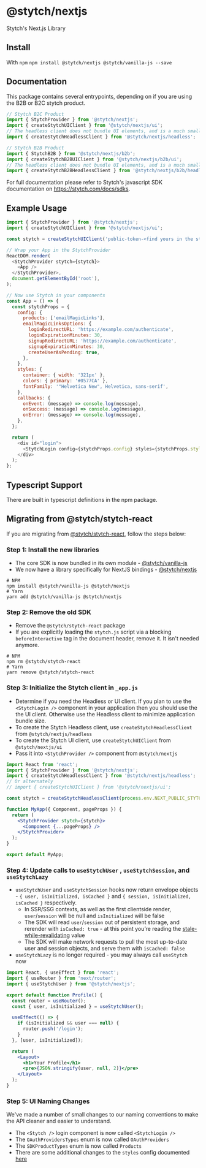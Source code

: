 # @stytch/nextjs

Stytch's Next.js Library

## Install

With `npm`
`npm install @stytch/nextjs @stytch/vanilla-js --save`

## Documentation

This package contains several entrypoints, depending on if you are using the B2B or B2C stytch product.

```javascript
// Stytch B2C Product
import { StytchProvider } from '@stytch/nextjs';
import { createStytchUIClient } from '@stytch/nextjs/ui';
// The headless client does not bundle UI elements, and is a much smaller package
import { createStytchHeadlessClient } from '@stytch/nextjs/headless';

// Stytch B2B Product
import { StytchB2B } from '@stytch/nextjs/b2b';
import { createStytchB2BUIClient } from '@stytch/nextjs/b2b/ui';
// The headless client does not bundle UI elements, and is a much smaller package
import { createStytchB2BHeadlessClient } from '@stytch/nextjs/b2b/headless';
```

For full documentation please refer to Stytch's javascript SDK documentation on https://stytch.com/docs/sdks.

## Example Usage

```javascript
import { StytchProvider } from '@stytch/nextjs';
import { createStytchUIClient } from '@stytch/nextjs/ui';

const stytch = createStytchUIClient('public-token-<find yours in the stytch dashboard>');

// Wrap your App in the StytchProvider
ReactDOM.render(
  <StytchProvider stytch={stytch}>
    <App />
  </StytchProvider>,
  document.getElementById('root'),
);

// Now use Stytch in your components
const App = () => {
  const stytchProps = {
    config: {
      products: ['emailMagicLinks'],
      emailMagicLinksOptions: {
        loginRedirectURL: 'https://example.com/authenticate',
        loginExpirationMinutes: 30,
        signupRedirectURL: 'https://example.com/authenticate',
        signupExpirationMinutes: 30,
        createUserAsPending: true,
      },
    },
    styles: {
      container: { width: '321px' },
      colors: { primary: '#0577CA' },
      fontFamily: '"Helvetica New", Helvetica, sans-serif',
    },
    callbacks: {
      onEvent: (message) => console.log(message),
      onSuccess: (message) => console.log(message),
      onError: (message) => console.log(message),
    },
  };

  return (
    <div id="login">
      <StytchLogin config={stytchProps.config} styles={stytchProps.styles} callbacks={stytchProps.callbacks} />
    </div>
  );
};
```

## Typescript Support

There are built in typescript definitions in the npm package.

## Migrating from @stytch/stytch-react

If you are migrating from [@stytch/stytch-react](https://www.npmjs.com/package/@stytch/stytch-react), follow the steps below:

### Step 1: Install the new libraries

- The core SDK is now bundled in its own module - [@stytch/vanilla-js](https://www.npmjs.com/package/@stytch/vanilla-js)
- We now have a library specifically for NextJS bindings - [@stytch/nextjs](https://www.npmjs.com/package/@stytch/nextjs)

```shell
# NPM
npm install @stytch/vanilla-js @stytch/nextjs
# Yarn
yarn add @stytch/vanilla-js @stytch/nextjs
```

### Step 2: Remove the old SDK

- Remove the `@stytch/stytch-react` package
- If you are explicitly loading the `stytch.js` script via a blocking `beforeInteractive` tag in the document header, remove it. It isn't needed anymore.

```shell
# NPM
npm rm @stytch/stytch-react
# Yarn
yarn remove @stytch/stytch-react
```

### Step 3: Initialize the Stytch client in `_app.js`

- Determine if you need the Headless or UI client. If you plan to use the `<StytchLogin />` component in your application then you should use the the UI client. Otherwise use the Headless client to minimize application bundle size.
- To create the Stytch Headless client, use `createStytchHeadlessClient` from `@stytch/nextjs/headless`
- To create the Stytch UI client, use `createStytchUIClient` from `@stytch/nextjs/ui`
- Pass it into `<StytchProvider />` component from `@stytch/nextjs`

```jsx
import React from 'react';
import { StytchProvider } from '@stytch/nextjs';
import { createStytchHeadlessClient } from '@stytch/nextjs/headless';
// Or alternately
// import { createStytchUIClient } from '@stytch/nextjs/ui';

const stytch = createStytchHeadlessClient(process.env.NEXT_PUBLIC_STYTCH_PUBLIC_TOKEN);

function MyApp({ Component, pageProps }) {
  return (
    <StytchProvider stytch={stytch}>
      <Component {...pageProps} />
    </StytchProvider>
  );
}

export default MyApp;
```

### Step 4: Update calls to `useStytchUser` , `useStytchSession`, and `useStytchLazy`

- `useStytchUser` and `useStytchSession` hooks now return envelope objects - `{ user, isInitialized, isCached }` and `{ session, isInitialized, isCached }` respectively.
  - In SSR/SSG contexts, as well as the first clientside render, `user`/`session` will be null and `isInitialized` will be false
  - The SDK will read `user`/`session` out of persistent storage, and rerender with `isCached: true` - at this point you’re reading the [stale-while-revalidating](https://swr.vercel.app/) value
  - The SDK will make network requests to pull the most up-to-date user and session objects, and serve them with `isCached: false`
- `useStytchLazy` is no longer required - you may always call `useStytch` now

```jsx
import React, { useEffect } from 'react';
import { useRouter } from 'next/router';
import { useStytchUser } from '@stytch/nextjs';

export default function Profile() {
  const router = useRouter();
  const { user, isInitialized } = useStytchUser();

  useEffect(() => {
    if (isInitialized && user === null) {
      router.push('/login');
    }
  }, [user, isInitialized]);

  return (
    <Layout>
      <h1>Your Profile</h1>
      <pre>{JSON.stringify(user, null, 2)}</pre>
    </Layout>
  );
}
```

### Step 5: UI Naming Changes

We've made a number of small changes to our naming conventions to make the API cleaner and easier to understand.

- The `<Stytch />` login component is now called `<StytchLogin />`
- The `OAuthProvidersTypes` enum is now called `OAuthProviders`
- The `SDKProductTypes` enum is now called `Products`
- There are some additional changes to the `styles` config documented [here](https://stytch.com/docs/sdks/javascript-sdk#resources_migration-guide_v-zero-five)
